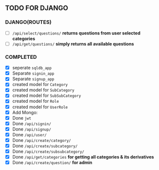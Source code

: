 ## TODO FOR DJANGO

### DJANGO(ROUTES)
- [ ] `/api/select/questions/` **returns questions from user selected categories**
- [ ] `/api/get/questions/` **simply returns all available questions**

### COMPLETED
- [x] seperate `sqldb_app`
- [x] Separate `signin_app`
- [x] Separate `signup_app`
- [x] created model for `Category`
- [x] created model for `SubCategory`
- [x] created model for `SubSubCategory`
- [x] created model for `Role`
- [x] created model for `UserRole` 
- [x] Add Mongo: 
- [x] Done `jwt` 
- [x] Done `/api/signin/`
- [x] Done `/api/signup/`
- [x] Done `/api/user/`
- [x] Done `/api/create/category/`
- [x] Done `/api/create/subcategory/`
- [x] Done `/api/create/subsubcategory/`
- [x] Done `/api/get/categories` **for getting all categories & its derivatives**
- [x] Done `/api/create/question/` **for admin**
